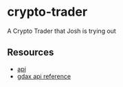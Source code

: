 # crypto-trader
A Crypto Trader that Josh is trying out

## Resources
- [api](https://github.com/danpaquin/gdax-python)
- [gdax api reference](https://docs.gdax.com/#general)